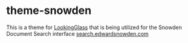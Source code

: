 theme-snowden
=============

This is a theme for [LookingGlass](https://github.com/TransparencyToolkit/LookingGlass) that is being utilized for the Snowden Document Search interface [search.edwardsnowden.com](https://search.edwardsnowden.com)

